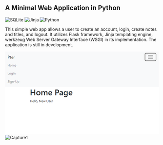 ##	A Minimal Web Application in Python
![SQLite](https://img.shields.io/badge/sqlite-%2307405e.svg?style=for-the-badge&logo=sqlite&logoColor=white) ![Jinja](https://img.shields.io/badge/jinja-white.svg?style=for-the-badge&logo=jinja&logoColor=black) ![Python](https://img.shields.io/badge/python-3670A0?style=for-the-badge&logo=python&logoColor=ffdd54) 

This simple web app allows a user to create an account, login, create notes and titles, and logout. It utilizes Flask framework, Jinja templating engine, werkzeug Web Server Gateway Interface (WSGI) in its implementation.
The application is still in development.

![Alt text](https://github.com/Taiwopeter-babs/pter-flask-app/blob/master/test_images/CAPTURE1.PNG?raw=true "Page displayed for new user")
![Capture1](https://user-images.githubusercontent.com/68950858/212570499-4fc71d45-433c-4e8a-be00-c174d90590e0.PNG)
